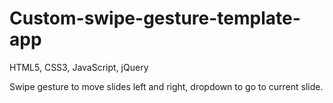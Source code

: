 # Custom-swipe-gesture-template-app

HTML5, CSS3, JavaScript, jQuery

Swipe gesture to move slides left and right, dropdown to go to current slide.
